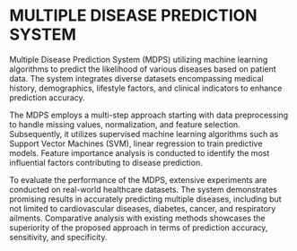  #                 MULTIPLE DISEASE PREDICTION SYSTEM

Multiple Disease Prediction System (MDPS) utilizing machine learning algorithms to predict the likelihood of various diseases based on patient data. The system integrates diverse datasets encompassing medical history, demographics, lifestyle factors, and clinical indicators to enhance prediction accuracy.

The MDPS employs a multi-step approach starting with data preprocessing to handle missing values, normalization, and feature selection. Subsequently, it utilizes supervised machine learning algorithms such as Support Vector Machines (SVM), linear regression to train predictive models. Feature importance analysis is conducted to identify the most influential factors contributing to disease prediction.

To evaluate the performance of the MDPS, extensive experiments are conducted on real-world healthcare datasets. The system demonstrates promising results in accurately predicting multiple diseases, including but not limited to cardiovascular diseases, diabetes, cancer, and respiratory ailments. Comparative analysis with existing methods showcases the superiority of the proposed approach in terms of prediction accuracy, sensitivity, and specificity.


